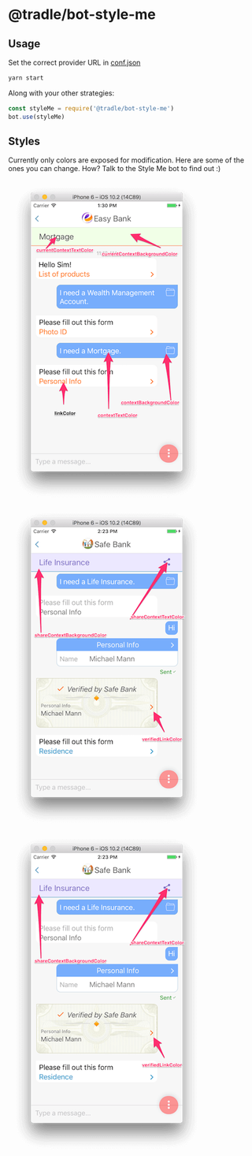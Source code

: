 
# @tradle/bot-style-me

## Usage

Set the correct provider URL in [conf.json](./conf.json)

```sh
yarn start
```

Along with your other strategies:

```js
const styleMe = require('@tradle/bot-style-me')
bot.use(styleMe)
```

## Styles

Currently only colors are exposed for modification. Here are some of the ones you can change. How? Talk to the Style Me bot to find out :)

![](./img/style1.png)
![](./img/style2.png)
![](./img/style2.png)
